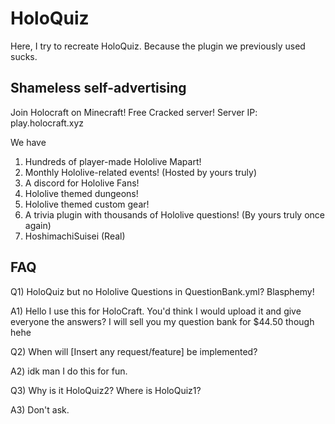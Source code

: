 # HoloQuiz
Here, I try to recreate HoloQuiz. Because the plugin we previously used sucks.

## Shameless self-advertising
Join Holocraft on Minecraft! Free Cracked server!
Server IP: play.holocraft.xyz

We have
1) Hundreds of player-made Hololive Mapart!
2) Monthly Hololive-related events! (Hosted by yours truly)
3) A discord for Hololive Fans!
4) Hololive themed dungeons!
5) Hololive themed custom gear!
6) A trivia plugin with thousands of Hololive questions! (By yours truly once again)
7) HoshimachiSuisei (Real)

## FAQ
Q1) HoloQuiz but no Hololive Questions in QuestionBank.yml? Blasphemy!

A1) Hello I use this for HoloCraft. You'd think I would upload it and give everyone the answers?
I will sell you my question bank for $44.50 though hehe

Q2) When will [Insert any request/feature] be implemented?

A2) idk man I do this for fun.

Q3) Why is it HoloQuiz2? Where is HoloQuiz1?

A3) Don't ask.